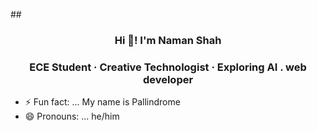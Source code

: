 ##<h3 align="center">  Hi 👋! I'm Naman Shah </h3>
###



<h3 align="center">  ECE Student  · Creative Technologist · Exploring AI . web developer </h3>
</h3>



 - ⚡ Fun fact: ... My name is Pallindrome
 - 😄 Pronouns: ... he/him
  

<!--
**Nishu-dev14/Nishu-dev14** is a ✨ _special_ ✨ repository because its `README.md` (this file) appears on your GitHub profile.

Here are some ideas to get you started:

- 🔭 I’m currently working on ...
- 🌱 I’m currently learning ... python
- 👯 I’m looking to collaborate on ...
- 🤔 I’m looking for help with ...
- 💬 Ask me about ...
- 📫 How to reach me: ...

- <div align="center">
  <img src="https://streak-stats.demolab.com?user=Nishu-dev14&locale=en&mode=daily&theme=dracula&hide_border=false&border_radius=5" height="150" alt="streak graph"  />
</div>

-->
